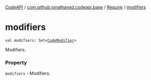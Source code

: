 [CodeAPI](../../index.md) / [com.github.jonathanxd.codeapi.base](../index.md) / [Require](index.md) / [modifiers](.)

# modifiers

`val modifiers: Set<`[`CodeModifier`](../-code-modifier/index.md)`>`

Modifiers.

### Property

`modifiers` - Modifiers.